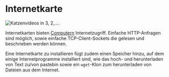 # Internetkarte

![Katzenvideos in 3, 2,....](oredict:opencomputers:internetCard)

Internetkarten bieten [Computern](../general/computer.md) Internetzugriff. Einfache HTTP-Anfragen sind möglich, sowie einfache TCP-Client-Sockets die gelesen und beschrieben werden können.

Eine Internetkarte zu installieren fügt zudem einen Speicher hinzu, auf dem einige Internetprogramme installiert sind, wie das hoch- und herunterladen von Text zu/von pastebin sowie ein `wget`-Klon zum herunterladen von Dateien aus dem Internet.
